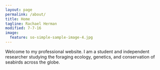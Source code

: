 ```yaml
---
layout: page
permalink: /about/
title: Home
tagline: Rachael Herman
modified: 7-7-16
image:
  feature: so-simple-sample-image-4.jpg
---
```


Welcome to my professional website. I am a student and independent researcher studying the foraging ecology, genetics, and conservation of seabirds across the globe.